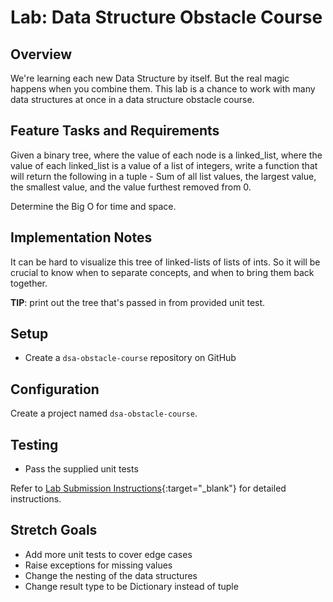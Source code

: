 # Lab: Data Structure Obstacle Course

## Overview

We're learning each new Data Structure by itself. But the real magic happens when you combine them.  This lab is a chance to work with many data structures at once in a data structure obstacle course.

## Feature Tasks and Requirements

Given a binary tree, where the value of each node is a linked_list, where the value of each linked_list is a value of a list of integers, write a function that will return the following in a tuple -  Sum of all list values, the largest value, the smallest value, and the value furthest removed from 0.

Determine the Big O for time and space.

## Implementation Notes

It can be hard to visualize this tree of linked-lists of lists of ints. So it will be crucial to know when to separate concepts, and when to bring them back together.

**TIP**: print out the tree that's passed in from provided unit test.

## Setup

- Create a `dsa-obstacle-course` repository on GitHub

## Configuration

Create a project named `dsa-obstacle-course`.

## Testing

- Pass the supplied unit tests

Refer to [Lab Submission Instructions](../../../reference/submission-instructions/labs/){:target="_blank"} for detailed instructions.

## Stretch Goals

- Add more unit tests to cover edge cases
- Raise exceptions for missing values
- Change the nesting of the data structures
- Change result type to be Dictionary instead of tuple
